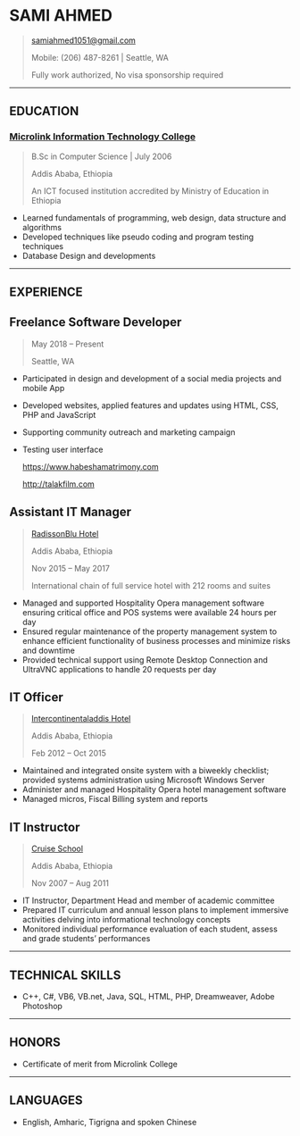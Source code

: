 # SAMI AHMED

> [samiahmed1051@gmail.com](mailto:samihi2000@yahoo.com)
>
> Mobile: (206) 487-8261 | Seattle, WA
>
> Fully work authorized, No visa sponsorship required

---

## EDUCATION

### [Microlink Information Technology College](http://microlink.edu.et/)

> B.Sc in Computer Science |  July 2006
>
> Addis Ababa, Ethiopia
>
> An ICT focused institution accredited by Ministry of Education in Ethiopia
- Learned fundamentals of programming, web design, data structure and algorithms
- Developed techniques like pseudo coding and program testing techniques
- Database Design and developments

---

## EXPERIENCE
## Freelance Software Developer
> May 2018 – Present
>
> Seattle, WA
- Participated in design and development of a social media projects and mobile App
- Developed websites, applied features and updates using HTML, CSS, PHP and JavaScript 
- Supporting community outreach and marketing campaign
- Testing user interface

   https://www.habeshamatrimony.com

   http://talakfilm.com

## Assistant IT Manager 
> [RadissonBlu Hotel](https://www.radissonblu.com/en/hotel-addisababa)  
>
> Addis Ababa, Ethiopia 
>
> Nov 2015 – May 2017
>
> International chain of full service hotel with 212 rooms and suites
- Managed and supported Hospitality Opera management software ensuring critical office and POS systems were available 24 hours per day
- Ensured regular maintenance of the property management system to enhance efficient functionality of business processes and minimize risks and downtime
- Provided technical support using Remote Desktop Connection and UltraVNC applications to handle 20 requests per day

## IT Officer
> [Intercontinentaladdis Hotel](http://www.intercontinentaladdis.com) 
> 
>Addis Ababa, Ethiopia 
>
> Feb 2012 – Oct 2015
- Maintained and integrated onsite system with a biweekly checklist; provided systems administration using Microsoft Windows Server
- Administer and managed Hospitality Opera hotel management software
- Managed micros, Fiscal Billing system and reports

## IT Instructor
> [Cruise School](https://www.facebook.com/Cruise-school-563066497058984) 
>
> Addis Ababa, Ethiopia
>
> Nov 2007 – Aug 2011
- IT Instructor, Department Head and member of academic committee
- Prepared IT curriculum and annual lesson plans to implement immersive activities delving into informational technology concepts 
- Monitored individual performance evaluation of each student, assess and grade students’ performances

---

## TECHNICAL SKILLS
- C++, C#, VB6, VB.net, Java, SQL, HTML, PHP, Dreamweaver, Adobe Photoshop 

---

## HONORS
- Certificate of merit from Microlink College

---

## LANGUAGES
- English, Amharic, Tigrigna and spoken Chinese
